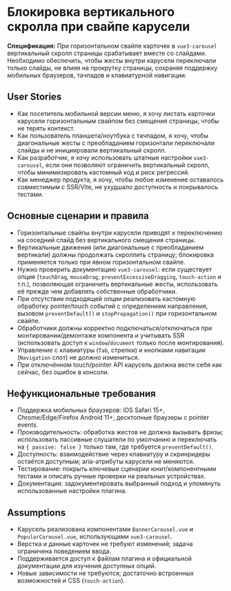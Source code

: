 <!-- SAVE_AS: spec/features/carousel-scroll-lock/spec.md -->

# Блокировка вертикального скролла при свайпе карусели

**Спецификация:** При горизонтальном свайпе карточек в `vue3-carousel` вертикальный скролл страницы срабатывает вместе со слайдами. Необходимо обеспечить, чтобы жесты внутри карусели переключали только слайды, не влияя на прокрутку страницы, сохраняя поддержку мобильных браузеров, тачпадов и клавиатурной навигации.

## User Stories

- Как посетитель мобильной версии меню, я хочу листать карточки карусели горизонтальным свайпом без смещения страницы, чтобы не терять контекст.
- Как пользователь планшета/ноутбука с тачпадом, я хочу, чтобы диагональные жесты с преобладанием горизонтали переключали слайды и не инициировали вертикальный скролл.
- Как разработчик, я хочу использовать штатные настройки `vue3-carousel`, если они позволяют ограничить вертикальный скролл, чтобы минимизировать кастомный код и риск регрессий.
- Как менеджер продукта, я хочу, чтобы любое изменение оставалось совместимым с SSR/Vite, не ухудшало доступность и покрывалось тестами.

## Основные сценарии и правила

- Горизонтальные свайпы внутри карусели приводят к переключению на соседний слайд без вертикального смещения страницы.
- Вертикальные движения (или диагональные с преобладанием вертикали) должны продолжать скроллить страницу; блокировка применяется только при явном горизонтальном свайпе.
- Нужно проверить документацию `vue3-carousel`: если существует опция (`touchDrag`, `mouseDrag`, `preventExcessiveDragging`, `touch-action` и т.п.), позволяющая ограничить вертикальные жесты, использовать её прежде чем добавлять собственные обработчики.
- При отсутствии подходящей опции реализовать кастомную обработку pointer/touch событий с определением направления, вызовом `preventDefault()` и `stopPropagation()` при горизонтальном свайпе.
- Обработчики должны корректно подключаться/отключаться при монтировании/демонтаже компонента и учитывать SSR (использовать доступ к `window`/`document` только после монтирования).
- Управление с клавиатуры (`Tab`, стрелки) и кнопками навигации (`Navigation` слот) не должно измениться.
- При отключённом touch/pointer API карусель должна вести себя как сейчас, без ошибок в консоли.

## Нефункциональные требования

- Поддержка мобильных браузеров: iOS Safari 15+, Chrome/Edge/Firefox Android 11+, десктопные браузеры с pointer events.
- Производительность: обработка жестов не должна вызывать фризы; использовать пассивные слушатели по умолчанию и переключать на `{ passive: false }` только там, где требуется `preventDefault()`.
- Доступность: взаимодействие через клавиатуру и скринридеры остаётся доступным; aria-атрибуты карусели не меняются.
- Тестирование: покрыть ключевые сценарии юнит/компонентными тестами и описать ручные проверки на реальных устройствах.
- Документация: задокументировать выбранный подход и упомянуть использованные настройки плагина.

## Assumptions

- Карусель реализована компонентами `BannerCarousel.vue` и `PopularCarousel.vue`, использующими `vue3-carousel`.
- Верстка и данные карточек не требуют изменений; задача ограничена поведением ввода.
- Поддерживается доступ к файлам плагина и официальной документации для изучения доступных опций.
- Новые зависимости не требуются; достаточно встроенных возможностей и CSS (`touch-action`).
